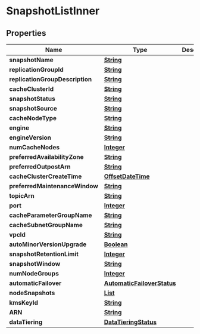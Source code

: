 

# SnapshotListInner


## Properties

| Name | Type | Description | Notes |
|------------ | ------------- | ------------- | -------------|
|**snapshotName** | [**String**](String.md) |  |  [optional] |
|**replicationGroupId** | [**String**](String.md) |  |  [optional] |
|**replicationGroupDescription** | [**String**](String.md) |  |  [optional] |
|**cacheClusterId** | [**String**](String.md) |  |  [optional] |
|**snapshotStatus** | [**String**](String.md) |  |  [optional] |
|**snapshotSource** | [**String**](String.md) |  |  [optional] |
|**cacheNodeType** | [**String**](String.md) |  |  [optional] |
|**engine** | [**String**](String.md) |  |  [optional] |
|**engineVersion** | [**String**](String.md) |  |  [optional] |
|**numCacheNodes** | [**Integer**](Integer.md) |  |  [optional] |
|**preferredAvailabilityZone** | [**String**](String.md) |  |  [optional] |
|**preferredOutpostArn** | [**String**](String.md) |  |  [optional] |
|**cacheClusterCreateTime** | [**OffsetDateTime**](OffsetDateTime.md) |  |  [optional] |
|**preferredMaintenanceWindow** | [**String**](String.md) |  |  [optional] |
|**topicArn** | [**String**](String.md) |  |  [optional] |
|**port** | [**Integer**](Integer.md) |  |  [optional] |
|**cacheParameterGroupName** | [**String**](String.md) |  |  [optional] |
|**cacheSubnetGroupName** | [**String**](String.md) |  |  [optional] |
|**vpcId** | [**String**](String.md) |  |  [optional] |
|**autoMinorVersionUpgrade** | [**Boolean**](Boolean.md) |  |  [optional] |
|**snapshotRetentionLimit** | [**Integer**](Integer.md) |  |  [optional] |
|**snapshotWindow** | [**String**](String.md) |  |  [optional] |
|**numNodeGroups** | [**Integer**](Integer.md) |  |  [optional] |
|**automaticFailover** | [**AutomaticFailoverStatus**](AutomaticFailoverStatus.md) |  |  [optional] |
|**nodeSnapshots** | [**List**](List.md) |  |  [optional] |
|**kmsKeyId** | [**String**](String.md) |  |  [optional] |
|**ARN** | [**String**](String.md) |  |  [optional] |
|**dataTiering** | [**DataTieringStatus**](DataTieringStatus.md) |  |  [optional] |




